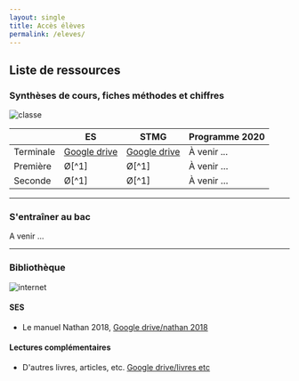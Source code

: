 ```yaml
---
layout: single
title: Accès élèves
permalink: /eleves/
---
```


## Liste de ressources

### Synthèses de cours, fiches méthodes et chiffres

![classe](https://ya7yal.github.io/assets/class.jpg)

|     | ES | STMG | Programme 2020 |
| --------- | -----| ------ | -------------- |
| Terminale | [Google drive](https://drive.google.com/open?id=1yC0-PlApXn02ZWpmxIJ9ZVuQWr9lUcw-) | [Google drive](https://www.example.com)   |   À venir ...          |
| Première  |  Ø[^1] |  Ø[^1]   |     À venir …       |
| Seconde   |  Ø[^1] |  Ø[^1]   |     À venir …       |

---

### S'entraîner au bac

A venir ...

---

### Bibliothèque

![internet](https://ya7yal.github.io/assets/livres.jpg)


#### SES

* Le manuel Nathan 2018, [Google drive/nathan 2018](https://drive.google.com/open?id=1Ltk9BLmr4-nTN1FI16sPpODmcMwXF1RD)

#### Lectures complémentaires

* D'autres livres, articles, etc. [Google drive/livres etc](https://drive.google.com/open?id=19qI0H3FYEad9YU1EQ_cxvNlsxMrjaJKJ)
